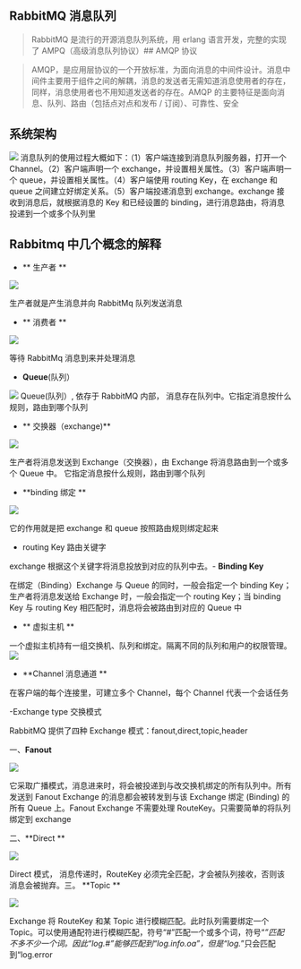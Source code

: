 ## RabbitMQ 消息队列

> RabbitMQ 是流行的开源消息队列系统，用 erlang 语言开发，完整的实现了 AMPQ（高级消息队列协议）## AMQP 协议

> AMQP，是应用层协议的一个开放标准，为面向消息的中间件设计。消息中间件主要用于组件之间的解耦，消息的发送者无需知道消息使用者的存在，同样，消息使用者也不用知道发送者的存在。AMQP 的主要特征是面向消息、队列、路由（包括点对点和发布 / 订阅）、可靠性、安全

## 系统架构



![](images/20140220173559828)
消息队列的使用过程大概如下：（1）客户端连接到消息队列服务器，打开一个 Channel。（2）客户端声明一个 exchange，并设置相关属性。（3）客户端声明一个 queue，并设置相关属性。（4）客户端使用 routing Key，在 exchange 和 queue 之间建立好绑定关系。（5）客户端投递消息到 exchange。exchange 接收到消息后，就根据消息的 Key 和已经设置的 binding，进行消息路由，将消息投递到一个或多个队列里

## Rabbitmq 中几个概念的解释

- ** 生产者 **

![](images/20161103174653291.jpg)

生产者就是产生消息并向 RabbitMq 队列发送消息

- ** 消费者 **

![](images/20161103182929513.jpg)

等待 RabbitMq 消息到来并处理消息

- **Queue**(队列）

![](images/20161103182938987.jpg)
Queue(队列）, 依存于 RabbitMQ 内部， 消息存在队列中。它指定消息按什么规则，路由到哪个队列

- ** 交换器（exchange)**

![](HTTP://ostest.qiniudn.com/wordpress/WP-content/uploads/2014/02/2014-2-21-9-51-03.png)

生产者将消息发送到 Exchange（交换器），由 Exchange 将消息路由到一个或多个 Queue 中。 它指定消息按什么规则，路由到哪个队列

- **binding 绑定 **

![](HTTP://ostest.qiniudn.com/wordpress/WP-content/uploads/2014/02/2014-2-21-9-52-46.png)

它的作用就是把 exchange 和 queue 按照路由规则绑定起来

- routing Key 路由关键字

exchange 根据这个关键字将消息投放到对应的队列中去。- **Binding Key**

在绑定（Binding）Exchange 与 Queue 的同时，一般会指定一个 binding Key；生产者将消息发送给 Exchange 时，一般会指定一个 routing Key；当 binding Key 与 routing Key 相匹配时，消息将会被路由到对应的 Queue 中

- ** 虚拟主机 **

一个虚拟主机持有一组交换机、队列和绑定。隔离不同的队列和用户的权限管理。![](images/v63YbyA.png)

-  **Channel 消息通道 **

在客户端的每个连接里，可建立多个 Channel，每个 Channel 代表一个会话任务

-Exchange type 交换模式

RabbitMQ 提供了四种 Exchange 模式：fanout,direct,topic,header 

一、**Fanout**

![](images/306976-20160728104237622-1486261669.png)

它采取广播模式，消息进来时，将会被投递到与改交换机绑定的所有队列中。所有发送到 Fanout Exchange 的消息都会被转发到与该 Exchange 绑定 (Binding) 的所有 Queue 上。Fanout Exchange  不需要处理 RouteKey。只需要简单的将队列绑定到 exchange

二、**Direct **

![](images/306976-20160728104255372-2049742072.png)

Direct 模式， 消息传递时，RouteKey 必须完全匹配，才会被队列接收，否则该消息会被抛弃。三。 **Topic **

![](images/306976-20160728104309934-1385658660.png)

Exchange 将 RouteKey 和某 Topic 进行模糊匹配。此时队列需要绑定一个 Topic。可以使用通配符进行模糊匹配，符号“#”匹配一个或多个词，符号“*”匹配不多不少一个词。因此“log.#”能够匹配到“log.info.oa”，但是“log.*”只会匹配到“log.error